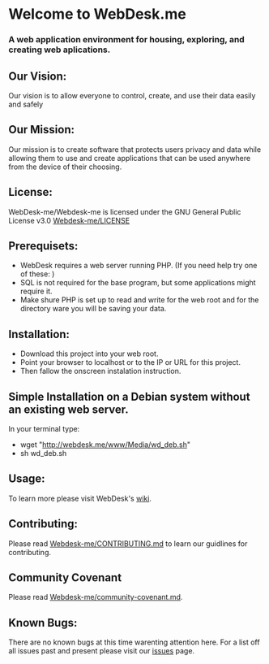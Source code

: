 # Welcome to WebDesk.me
### A web application environment for housing, exploring, and creating web aplications.

## Our Vision:
Our vision is to allow everyone to control, create, and use their data easily and safely

## Our Mission:
Our mission is to create software that protects users privacy and data while allowing them to use and create applications that can be used anywhere from the device of their choosing.

## License:
WebDesk-me/Webdesk-me is licensed under the GNU General Public License v3.0
[Webdesk-me/LICENSE](https://github.com/WebDesk-me/Webdesk-me/blob/master/LICENSE)

## Prerequisets:
* WebDesk requires a web server running PHP. (If you need help try one of these: )
* SQL is not required for the base program, but some applications might require it.
* Make shure PHP is set up to read and write for the web root and for the directory ware you will be saving your data.

## Installation:
* Download this project into your web root. 
* Point your browser to localhost or to the IP or URL for this project.
* Then fallow the onscreen instalation instruction.

## Simple Installation on a Debian system without an existing web server.
In your terminal type:
  * wget "http://webdesk.me/www/Media/wd_deb.sh"
  * sh wd_deb.sh

## Usage:
To learn more please visit WebDesk's [wiki](https://github.com/WebDesk-me/Webdesk-me/wiki).

## Contributing:
Please read  [Webdesk-me/CONTRIBUTING.md]( https://github.com/WebDesk-me/Webdesk-me/blob/master/CONTRIBUTING.md )  to learn our guidlines for contributing.

## Community Covenant
Please read  [Webdesk-me/community-covenant.md]( https://github.com/WebDesk-me/Webdesk-me/blob/master/code_of_conduct.md ).

## Known Bugs:
There are no known bugs at this time warenting attention here. For a list off all issues past and present please visit our [issues](https://github.com/WebDesk-me/Webdesk-me/issues) page.

